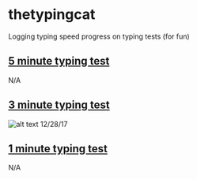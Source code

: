 # thetypingcat

Logging typing speed progress on typing tests (for fun)

## [5 minute typing test](http://thetypingcat.com/typing-speed-test/5m)

N/A

## [3 minute typing test](http://thetypingcat.com/typing-speed-test/3m)

![alt text](https://github.com/julieeeeeee/thetypingcat/blob/master/12-28-17.png)
12/28/17

## [1 minute typing test](http://thetypingcat.com/typing-speed-test/1m)

N/A
